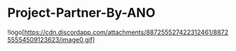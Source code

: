 # Project-Partner-By-ANO

!logo[https://cdn.discordapp.com/attachments/887255527422312461/887255554509123623/image0.gif]
